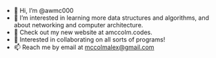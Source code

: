 - 👋 Hi, I’m @awmc000
- 👀 I’m interested in learning more data structures and algorithms, and about networking and computer architecture.
- 🌱 Check out my new website at amccolm.codes.
- 💞️ Interested in collaborating on all sorts of programs!
- 📫 Reach me by email at mccolmalex@gmail.com

<!---
awmc000/awmc000 is a ✨ special ✨ repository because its `README.md` (this file) appears on your GitHub profile.
You can click the Preview link to take a look at your changes.
--->
